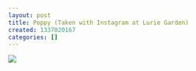 ```yaml
---
layout: post
title: Poppy (Taken with Instagram at Lurie Garden)
created: 1337020167
categories: []
---
```

<img src="http://25.media.tumblr.com/tumblr_m40zd3FLN11rsr8w3o1_500.jpg"/><br/><br/>

